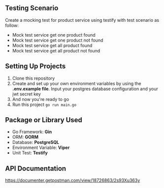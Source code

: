 ## Testing Scenario
Create a mocking test for product service using testify with test scenario as follow:
- Mock test service get one product found
- Mock test service get one product not found
- Mock test service get all product found
- Mock test service get all product not found

## Setting Up Projects
1. Clone this repository
2. Create and set up your own environment variables by using the **.env.example file**. Input your postgres database configuration and your jwt secret key
3. And now you're ready to go
4. Run this project `go run main.go`

## Package or Library Used
- Go Framework: **Gin**
- ORM: **GORM**
- Database: **PostgreSQL**
- Environment Variable: **Viper**
- Unit Test: **Testify**

## API Documentation
https://documenter.getpostman.com/view/18726863/2s93Xu363y